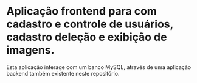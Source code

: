 # Aplicação frontend para com cadastro e controle de usuários, cadastro deleção e exibição de imagens.
Esta aplicação interage oom um banco MySQL, através de uma aplicação backend também existente neste repositório.
